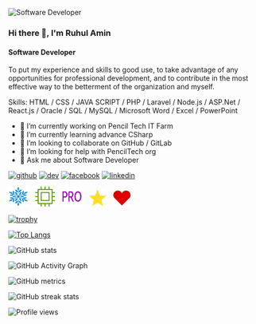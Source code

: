 ![Software Developer](https://scontent.fdac8-1.fna.fbcdn.net/v/t1.6435-9/p720x720/104303933_2626990924287892_1871117386219474128_n.jpg?_nc_cat=106&ccb=1-5&_nc_sid=e3f864&_nc_eui2=AeFdl0rr8XKUV_bFSAKrOp_3IG3V5_4Pog0gbdXn_g-iDZ_nHXhV-4-SaiEbg2uZnYXt0P4T2oL3alQFgQxIfjTk&_nc_ohc=1bPMelPRXCEAX9bEnGd&_nc_ht=scontent.fdac8-1.fna&oh=6bb3ff4a312c42bb0756bd349c7586e3&oe=61694DF1)

### Hi there 👋, I'm Ruhul Amin
#### Software Developer


To put my experience and skills to good use, to take advantage of any opportunities for professional development, and to contribute in the most effective way to the betterment of the organization and myself.

Skills: HTML / CSS / JAVA SCRIPT / PHP / Laravel / Node.js / ASP.Net / React.js / Oracle / SQL / MySQL / Microsoft Word / Excel / PowerPoint 

- 🔭 I’m currently working on Pencil Tech IT Farm  
- 🌱 I’m currently learning advance CSharp 
- 👯 I’m looking to collaborate on GitHub / GitLab 
- 🤔 I’m looking for help with PencilTech org 
- 💬 Ask me about Software Developer 


[<img src='https://cdn.jsdelivr.net/npm/simple-icons@3.0.1/icons/github.svg' alt='github' height='40'>](https://github.com/ruhulamin63)  [<img src='https://cdn.jsdelivr.net/npm/simple-icons@3.0.1/icons/dev-dot-to.svg' alt='dev' height='40'>](https://dev.to/ruhulamin63)  [<img src='https://cdn.jsdelivr.net/npm/simple-icons@3.0.1/icons/facebook.svg' alt='facebook' height='40'>](https://www.facebook.com/insan.moon.7)  [<img src='https://cdn.jsdelivr.net/npm/simple-icons@3.0.1/icons/linkedin.svg' alt='linkedin' height='40'>](https://www.linkedin.com/in/ruhul-amin-0a24aa156/)  

<a href='https://archiveprogram.github.com/'><img src='https://raw.githubusercontent.com/acervenky/animated-github-badges/master/assets/acbadge.gif' width='40' height='40'></a> <a href='https://docs.github.com/en/developers'><img src='https://raw.githubusercontent.com/acervenky/animated-github-badges/master/assets/devbadge.gif' width='40' height='40'></a> <a href='https://github.com/pricing'><img src='https://raw.githubusercontent.com/acervenky/animated-github-badges/master/assets/pro.gif' width='40' height='40'></a> <a href='https://stars.github.com/'><img src='https://raw.githubusercontent.com/acervenky/animated-github-badges/master/assets/starbadge.gif' width='35' height='35'></a> <a href='https://docs.github.com/en/github/supporting-the-open-source-community-with-github-sponsors'><img src='https://raw.githubusercontent.com/acervenky/animated-github-badges/master/assets/sponsorbadge.gif' width='35' height='35'></a> 

[![trophy](https://github-profile-trophy.vercel.app/?username=ruhulamin63)](https://github.com/ryo-ma/github-profile-trophy)

[![Top Langs](https://github-readme-stats.vercel.app/api/top-langs/?username=ruhulamin63)](https://github.com/anuraghazra/github-readme-stats)

![GitHub stats](https://github-readme-stats.vercel.app/api?username=ruhulamin63&show_icons=true&count_private=true)  

![GitHub Activity Graph](https://activity-graph.herokuapp.com/graph?username=ruhulamin63)  

![GitHub metrics](https://metrics.lecoq.io/ruhulamin63)  

![GitHub streak stats](https://github-readme-streak-stats.herokuapp.com/?user=ruhulamin63)  

![Profile views](https://gpvc.arturio.dev/ruhulamin63)  
